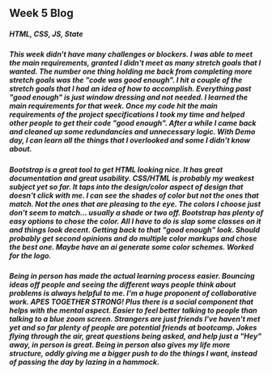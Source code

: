 ## Week 5 Blog
#####  HTML, CSS, JS, State
#####   This week didn't have many challenges or blockers. I was able to meet the main requirements, granted I didn't meet as many stretch goals that I wanted. The number one thing holding me back from completing more stretch goals was the "code was good enough". I hit a couple of the stretch goals that I had an idea of how to accomplish. Everything past "good enough" is just window dressing and not needed. I learned the main requirements for that week. Once my code hit the main requirements of the project specifications I took my time and helped other people to get their code "good enough". After a while I came back and cleaned up some redundancies and unnecessary logic. With Demo day, I can learn all the things that I overlooked and some I didn't know about.  

##### 

#####  Bootstrap is a great tool to get HTML looking nice. It has great documentation and great usability. CSS/HTML is probably my weakest subject yet so far. It taps into the design/color aspect of design that doesn't click with me. I can see the shades of color but not the ones that match. Not the ones that are pleasing to the eye. The colors I choose just don't seem to match... usually a shade or two off. Bootstrap has plenty of easy options to chose the color. All I have to do is slap some classes on it and things look decent. Getting back to that "good enough" look. Should probably get second opinions and do multiple color markups and chose the best one. Maybe have an ai generate some color schemes. Worked for the logo. 
##### 

##### Being in person has made the actual learning process easier. Bouncing ideas off people and seeing the different ways people think about problems is always helpful to me. I'm a huge proponent of collaborative work. APES TOGETHER STRONG! Plus there is a social component that helps with the mental aspect. Easier to feel better talking to people than talking to a blue zoom screen. Strangers are just friends I've haven't met yet and so far plenty of people are potential friends at bootcamp. Jokes flying through the air, great questions being asked, and help just a "Hey" away, in person is great. Being in person also gives my life more structure, oddly giving me a bigger push to do the things I want, instead of passing the day by lazing in a hammock.        